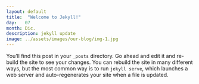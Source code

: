 ```yaml
---
layout: default
title:  "Welcome to Jekyll!"
day:   07
month: Dic.
description: jekyll update
image: ../assets/images/our-blog/img-1.jpg
---
```

You’ll find this post in your `_posts` directory. Go ahead and edit it and re-build the site to see your changes. You can rebuild the site in many different ways, but the most common way is to run `jekyll serve`, which launches a web server and auto-regenerates your site when a file is updated.


